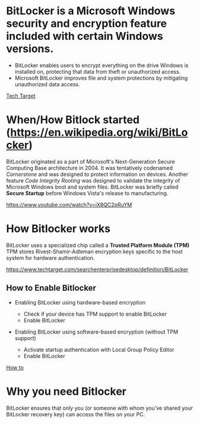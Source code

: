 # BitLocker is a Microsoft Windows security and encryption feature included with certain Windows versions.

- BitLocker enables users to encrypt everything on the drive Windows is installed on, protecting that data from theft or unauthorized access.
- Microsoft BitLocker improves file and system protections by mitigating unauthorized data access.

[Tech Target](https://www.techtarget.com/searchenterprisedesktop/definition/BitLocker)

# When/How Bitlock started (https://en.wikipedia.org/wiki/BitLocker)

BitLocker originated as a part of Microsoft's Next-Generation Secure Computing Base architecture in 2004.
It was tentatively codenamed *Cornerstone* and was designed to protect information on devices.
Another feature *Code Integrity Rooting* was designed to validate the integrity of Microsoft Windows boot and system files.
BitLocker was briefly called **Secure Startup** before Windows Vista's release to manufacturing.

https://www.youtube.com/watch?v=iX8QC2pRuYM

# How Bitlocker works

BitLocker uses a specialized chip called a **Trusted Platform Module (TPM)**
TPM stores Rivest-Shamir-Adleman encryption keys specific to the host system for hardware authentication.

https://www.techtarget.com/searchenterprisedesktop/definition/BitLocker


## How to Enable Bitlocker
- Enabling BitLocker using hardware-based encryption
  - Check if your device has TPM support to enable BitLocker
  - Enable BitLocker

- Enabling BitLocker using software-based encryption (without TPM support)
  - Activate startup authentication with Local Group Policy Editor
  - Enable BitLocker

[How to](https://superops.com/blog/bitlocker-encryption-windows-10)

# Why you need Bitlocker

BitLocker ensures that only you (or someone with whom you’ve shared your BitLocker recovery key) can access the files on your PC.

